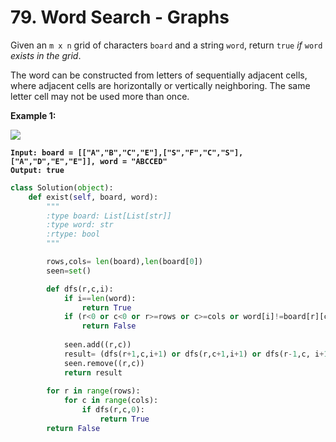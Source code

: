 # 79. Word Search - Graphs

Given an `m x n` grid of characters `board` and a string `word`, return `true` _if_ `word` _exists in the grid_.

The word can be constructed from letters of sequentially adjacent cells, where adjacent cells are horizontally or vertically neighboring. The same letter cell may not be used more than once.

&#x20;

**Example 1:**

![](https://assets.leetcode.com/uploads/2020/11/04/word2.jpg)

<pre><code><strong>Input: board = [["A","B","C","E"],["S","F","C","S"],["A","D","E","E"]], word = "ABCCED"
</strong><strong>Output: true
</strong></code></pre>

```python
class Solution(object):
    def exist(self, board, word):
        """
        :type board: List[List[str]]
        :type word: str
        :rtype: bool
        """

        rows,cols= len(board),len(board[0])
        seen=set()

        def dfs(r,c,i):
            if i==len(word):
                return True
            if (r<0 or c<0 or r>=rows or c>=cols or word[i]!=board[r][c] or (r,c) in seen):
                return False
            
            seen.add((r,c))
            result= (dfs(r+1,c,i+1) or dfs(r,c+1,i+1) or dfs(r-1,c, i+1) or dfs(r,c-1,i+1))
            seen.remove((r,c)) 
            return result
        
        for r in range(rows):
            for c in range(cols):
                if dfs(r,c,0):
                    return True
        return False
```
